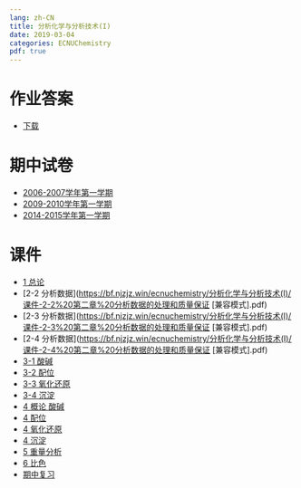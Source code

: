 ```yaml
---
lang: zh-CN
title: 分析化学与分析技术(I)
date: 2019-03-04
categories: ECNUChemistry
pdf: true
---
```

# 作业答案
* [下载](https://bf.njzjz.win/ecnuchemistry/分析化学与分析技术(I)/作业答案.pdf)

# 期中试卷
* [2006-2007学年第一学期](https://bf.njzjz.win/ecnuchemistry/分析化学与分析技术(I)/期末试卷-2006-2007学年第一学期.doc)
* [2009-2010学年第一学期](https://bf.njzjz.win/ecnuchemistry/分析化学与分析技术(I)/期末试卷-2009-2010学年第一学期.doc)
* [2014-2015学年第一学期](https://bf.njzjz.win/ecnuchemistry/分析化学与分析技术(I)/期中试卷-2014-2015学年第一学期.pdf)

# 课件
* [1 总论](https://bf.njzjz.win/ecnuchemistry/分析化学与分析技术(I)/课件-1%20总论%20[兼容模式].pdf)
* [2-2 分析数据](https://bf.njzjz.win/ecnuchemistry/分析化学与分析技术(I)/课件-2-2%20第二章%20分析数据的处理和质量保证 [兼容模式].pdf)
* [2-3 分析数据](https://bf.njzjz.win/ecnuchemistry/分析化学与分析技术(I)/课件-2-3%20第二章%20分析数据的处理和质量保证 [兼容模式].pdf)
* [2-4 分析数据](https://bf.njzjz.win/ecnuchemistry/分析化学与分析技术(I)/课件-2-4%20第二章%20分析数据的处理和质量保证 [兼容模式].pdf)
* [3-1 酸碱](https://bf.njzjz.win/ecnuchemistry/分析化学与分析技术(I)/课件-3-1%20化学分析%20酸碱平衡.pdf)
* [3-2 配位](https://bf.njzjz.win/ecnuchemistry/分析化学与分析技术(I)/课件-3-2%20化学分析%20配位平衡.pdf)
* [3-3 氧化还原](https://bf.njzjz.win/ecnuchemistry/分析化学与分析技术(I)/课件-3-3%20化学分析%20氧化还原平衡.pdf)
* [3-4 沉淀](https://bf.njzjz.win/ecnuchemistry/分析化学与分析技术(I)/课件-3-4%20化学分析%20沉淀平衡.pdf)
* [4 概论 酸碱](https://bf.njzjz.win/ecnuchemistry/分析化学与分析技术(I)/课件-4%20滴定分析概论与酸碱滴定.pdf)
* [4 配位](https://bf.njzjz.win/ecnuchemistry/分析化学与分析技术(I)/课件-4%20配位滴定.pdf)
* [4 氧化还原](https://bf.njzjz.win/ecnuchemistry/分析化学与分析技术(I)/课件-4%20氧化还原滴定法-class.pdf)
* [4 沉淀](https://bf.njzjz.win/ecnuchemistry/分析化学与分析技术(I)/课件-4%20沉淀滴定法-class.pdf)
* [5 重量分析](https://bf.njzjz.win/ecnuchemistry/分析化学与分析技术(I)/课件-5%20重量分析法-class.pdf)
* [6 比色](https://bf.njzjz.win/ecnuchemistry/分析化学与分析技术(I)/课件-6%20比色法-class.pdf)
* [期中复习](https://bf.njzjz.win/ecnuchemistry/分析化学与分析技术(I)/课件-分析化学期中复习.pdf)